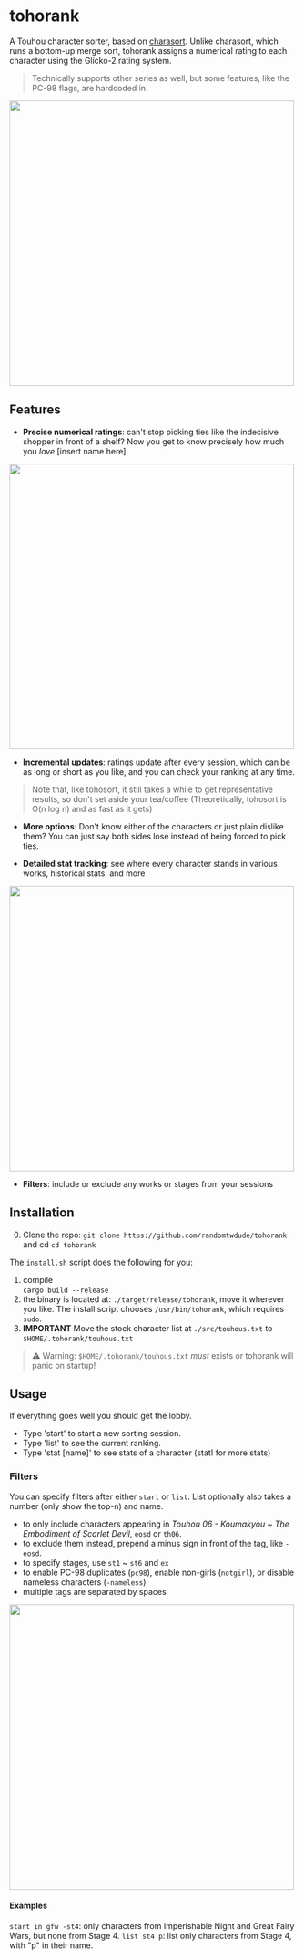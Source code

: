 # tohorank
A Touhou character sorter, based on [charasort](https://github.com/execfera/charasort/). Unlike charasort, which runs a bottom-up merge sort, tohorank assigns a numerical rating to each character using the Glicko-2 rating system.
> Technically supports other series as well, but some features, like the PC-98 flags, are hardcoded in.
<img src="https://github.com/randomtwdude/tohorank/assets/105645765/736da729-6432-453a-ae50-09d6b5db010f" width=500>

## Features
- **Precise numerical ratings**: can't stop picking ties like the indecisive shopper in front of a shelf? Now you get to know precisely how much you *love* [insert name here].
<img src="https://github.com/randomtwdude/tohorank/assets/105645765/c6a06c33-07d3-4106-b347-84160f76d6d2" width=500>

- **Incremental updates**: ratings update after every session, which can be as long or short as you like, and you can check your ranking at any time.
> Note that, like tohosort, it still takes a while to get representative results, so don't set aside your tea/coffee
> (Theoretically, tohosort is O(n log n) and as fast as it gets)

- **More options**: Don't know either of the characters or just plain dislike them? You can just say both sides lose instead of being forced to pick ties.

- **Detailed stat tracking**: see where every character stands in various works, historical stats, and more
<img src="https://github.com/randomtwdude/tohorank/assets/105645765/4b19fe59-89c9-478c-94ea-088bb94066c2" width=500>

- **Filters**: include or exclude any works or stages from your sessions

## Installation
0. Clone the repo: `git clone https://github.com/randomtwdude/tohorank` and cd `cd tohorank`

The `install.sh` script does the following for you:
1. compile<br>
   `cargo build --release`
2. the binary is located at: `./target/release/tohorank`, move it wherever you like. The install script chooses `/usr/bin/tohorank`, which requires `sudo`.
3. **IMPORTANT** Move the stock character list at `./src/touhous.txt` to `$HOME/.tohorank/touhous.txt`
> :warning: Warning: `$HOME/.tohorank/touhous.txt` *must* exists or tohorank will panic on startup!

## Usage
If everything goes well you should get the lobby.
- Type 'start' to start a new sorting session.
- Type 'list' to see the current ranking.
- Type 'stat [name]' to see stats of a character (stat! for more stats)
### Filters
You can specify filters after either `start` or `list`. List optionally also takes a number (only show the top-n) and name.<br>
- to only include characters appearing in *Touhou 06 - Koumakyou ~ The Embodiment of Scarlet Devil*, `eosd` or `th06`.
- to exclude them instead, prepend a minus sign in front of the tag, like `-eosd`.
- to specify stages, use `st1` ~ `st6` and `ex`
- to enable PC-98 duplicates (`pc98`), enable non-girls (`notgirl`), or disable nameless characters (`-nameless`)
- multiple tags are separated by spaces
<img src="https://github.com/randomtwdude/tohorank/assets/105645765/846b9856-89dd-4c3b-9d0b-726df545f93a" width=500>

#### Examples
`start in gfw -st4`: only characters from Imperishable Night and Great Fairy Wars, but none from Stage 4.
`list st4 p`: list only characters from Stage 4, with "p" in their name.

